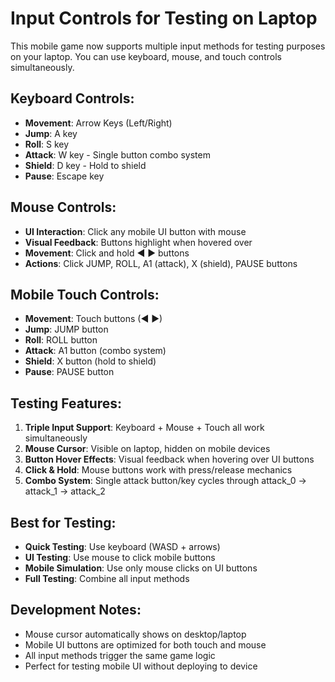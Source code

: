 # Input Controls for Testing on Laptop

This mobile game now supports multiple input methods for testing purposes on your laptop. You can use keyboard, mouse, and touch controls simultaneously.

## Keyboard Controls:

- **Movement**: Arrow Keys (Left/Right)
- **Jump**: A key
- **Roll**: S key
- **Attack**: W key - Single button combo system
- **Shield**: D key - Hold to shield
- **Pause**: Escape key

## Mouse Controls:

- **UI Interaction**: Click any mobile UI button with mouse
- **Visual Feedback**: Buttons highlight when hovered over
- **Movement**: Click and hold ◀ ▶ buttons
- **Actions**: Click JUMP, ROLL, A1 (attack), X (shield), PAUSE buttons

## Mobile Touch Controls:

- **Movement**: Touch buttons (◀ ▶)
- **Jump**: JUMP button
- **Roll**: ROLL button  
- **Attack**: A1 button (combo system)
- **Shield**: X button (hold to shield)
- **Pause**: PAUSE button

## Testing Features:

1. **Triple Input Support**: Keyboard + Mouse + Touch all work simultaneously
2. **Mouse Cursor**: Visible on laptop, hidden on mobile devices
3. **Button Hover Effects**: Visual feedback when hovering over UI buttons
4. **Click & Hold**: Mouse buttons work with press/release mechanics
5. **Combo System**: Single attack button/key cycles through attack_0 → attack_1 → attack_2

## Best for Testing:

- **Quick Testing**: Use keyboard (WASD + arrows)
- **UI Testing**: Use mouse to click mobile buttons
- **Mobile Simulation**: Use only mouse clicks on UI buttons
- **Full Testing**: Combine all input methods

## Development Notes:

- Mouse cursor automatically shows on desktop/laptop
- Mobile UI buttons are optimized for both touch and mouse
- All input methods trigger the same game logic
- Perfect for testing mobile UI without deploying to device
